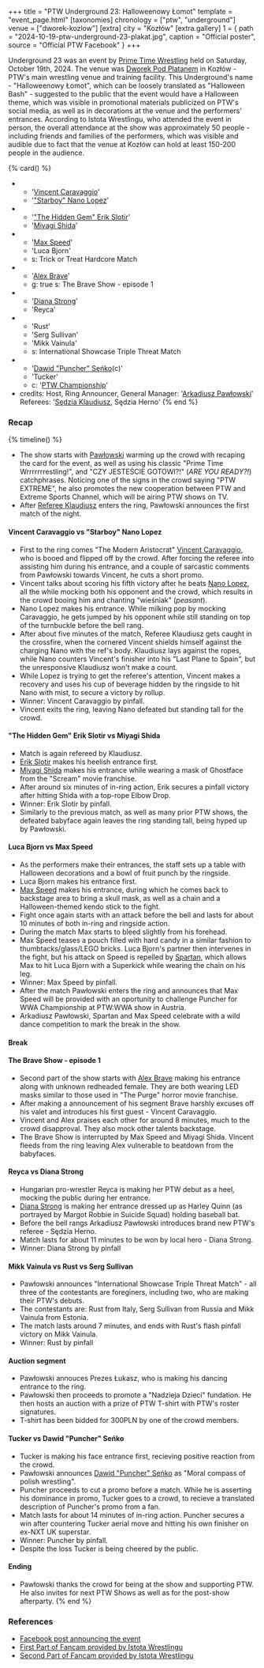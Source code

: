 +++
title = "PTW Underground 23: Halloweenowy Łomot"
template = "event_page.html"
[taxonomies]
chronology = ["ptw", "underground"]
venue = ["dworek-kozlow"]
[extra]
city = "Kozłów"
[extra.gallery]
1 = { path = "2024-10-19-ptw-underground-23-plakat.jpg", caption = "Official poster", source = "Official PTW Facebook" }
+++

Underground 23 was an event by [Prime Time Wrestling](@/o/ptw.md) held on Saturday, October 19th, 2024. The venue was [Dworek Pod Platanem](@/v/dworek-kozlow.md) in Kozłów - PTW's main wrestling venue and training facility.
This Underground's name - "Halloweenowy Łomot", which can be loosely translated as "Halloween Bash" - suggested to the public that the event would have a Halloween theme, which was visible in promotional materials publicized on PTW's social media, as well as in decorations at the venue and the performers' entrances. 
According to Istota Wrestlingu, who attended the event in person, the overall attendance at the show was approximately 50 people - including friends and families of the performers, which was visible and audible due to fact that the venue at Kozłów can hold at least 150-200 people in the audience.

{% card() %}
- - '[Vincent Caravaggio](@/w/vincent-caravaggio.md)'
  - '["Starboy" Nano Lopez](@/w/nano-lopez.md)'
- - '["The Hidden Gem" Erik Slotir](@/w/erik-slotir.md)'
  - '[Miyagi Shida](@/w/miyagi-shida.md)'
- - '[Max Speed](@/w/max-speed.md)'
  - 'Luca Bjorn'
  - s: Trick or Treat Hardcore Match
- - '[Alex Brave](@/w/alex-brave.md)'
  - g: true
    s: The Brave Show - episode 1
- - '[Diana Strong](@/w/diana-strong.md)'
  - 'Reyca'
- - 'Rust'
  - 'Serg Sullivan'
  - 'Mikk Vainula'
  - s: International Showcase Triple Threat Match
- - '[Dawid "Puncher" Seńko](@/w/puncher.md)(c)'
  - 'Tucker'
  - c: '[PTW Championship](@/c/ptw-championship.md)'
- credits:
    Host, Ring Announcer, General Manager: '[Arkadiusz Pawłowski](@/w/pan-pawlowski.md)'
    Referees: '[Sędzia Klaudiusz](@/w/sedzia-klaudiusz.md), Sędzia Herno'
{% end %}


### Recap

{% timeline() %}
* The show starts with [Pawłowski](@/w/pan-pawlowski.md) warming up the crowd with recaping the card for the event, as well as using his classic "Prime Time Wrrrrrrrestling!", and "CZY JESTEŚCIE GOTOWI?!" (_ARE YOU READY?!_) catchphrases. Noticing one of the signs in the crowd saying "PTW EXTREME", he also promotes the new cooperation between PTW and Extreme Sports Channel, which will be airing PTW shows on TV.
* After [Referee Klaudiusz](@/w/sedzia-klaudiusz.md) enters the ring, Pawłowski announces the first match of the night.

#### Vincent Caravaggio vs "Starboy" Nano Lopez

* First to the ring comes "The Modern Aristocrat" [Vincent Caravaggio](@/w/vincent-caravaggio.md), who is booed and flipped off by the crowd. After forcing the referee into assisting him during his entrance, and a couple of sarcastic comments from Pawłowski towards Vincent, he cuts a short promo.
* Vincent talks about scoring his fifth victory after he beats [Nano Lopez](@/w/nano-lopez.md), all the while mocking both his opponent and the crowd, which results in the crowd booing him and chanting "wieśniak" (_peasant_).
* Nano Lopez makes his entrance. While milking pop by mocking Caravaggio, he gets jumped by his opponent while still standing on top of the turnbuckle before the bell rang.
* After about five minutes of the match, Referee Klaudiusz gets caught in the crossfire, when the cornered Vincent shields himself against the charging Nano with the ref's body. Klaudiusz lays against the ropes, while Nano counters Vincent's finisher into his "Last Plane to Spain", but the unresponsive Klaudiusz won't make a count.
* While Lopez is trying to get the referee's attention, Vincent makes a recovery and uses his cup of beverage hidden by the ringside to hit Nano with mist, to secure a victory by rollup.
* Winner: Vincent Caravaggio by pinfall.
* Vincent exits the ring, leaving Nano defeated but standing tall for the crowd.

#### "The Hidden Gem" Erik Slotir vs Miyagi Shida
* Match is again refereed by Klaudiusz.
* [Erik Slotir](@/w/erik-slotir.md) makes his heelish entrance first.
* [Miyagi Shida](@/w/miyagi-shida.md) makes his entrance while wearing a mask of Ghostface from the "Scream" movie franchise.
* After around six minutes of in-ring action, Erik secures a pinfall victory after hitting Shida with a top-rope Elbow Drop.
* Winner: Erik Slotir by pinfall.
* Similarly to the previous match, as well as many prior PTW shows, the defeated babyface again leaves the ring standing tall, being hyped up by Pawłowski.

#### Luca Bjorn vs Max Speed
* As the performers make their entrances, the staff sets up a table with Halloween decorations and a bowl of fruit punch by the ringside.
* Luca Bjorn makes his entrance first.
* [Max Speed](@/w/max-speed.md) makes his entrance, during which he comes back to backstage area to bring a skull mask, as well as a chain and a Halloween-themed kendo stick to the fight.
* Fight once again starts with an attack before the bell and lasts for about 10 minutes of both in-ring and ringside action.
* During the match Max starts to bleed slightly from his forehead.
* Max Speed teases a pouch filled with hard candy in a similar fashion to thumbtacks/glass/LEGO bricks. Luca Bjorn's partner then intervenes in the fight, but his attack on Speed is repelled by [Spartan](@/w/spartan.md), which allows Max to hit Luca Bjorn with a Superkick while wearing the chain on his leg.
* Winner: Max Speed by pinfall.
* After the match Pawłowski enters the ring and announces that Max Speed will be provided with an oportunity to challenge Puncher for WWA Championship at PTW:WWA show in Austria.
* Arkadiusz Pawłowski, Spartan and Max Speed celebrate with a wild dance competition to mark the break in the show.

#### Break

#### The Brave Show - episode 1
* Second part of the show starts with [Alex Brave](@/w/alex-brave.md) making his entrance along with unknown redheaded female. They are both wearing LED masks similar to those used in "The Purge" horror movie franchise.
* After making a announcement of his segment Brave harshly excuses off his valet and introduces his first guest - Vincent Caravaggio.
* Vincent and Alex praises each other for around 8 minutes, much to the crowd disapproval. They also mock other talents backstage.
* The Brave Show is interrupted by Max Speed and Miyagi Shida. Vincent fleeds from the ring leaving Alex vulnerable to beatdown from the babyfaces.

#### Reyca vs Diana Strong
* Hungarian pro-wrestler Reyca is making her PTW debut as a heel, mocking the public during her entrance.
* [Diana Strong](@/w/diana-strong.md) is making her entrance dressed up as Harley Quinn (as portrayed by Margot Robbie in Suicide Squad) holding baseball bat.
* Before the bell rangs Arkadiusz Pawłowski introduces brand new PTW's referee - Sędzia Herno.
* Match lasts for about 11 minutes to be won by local hero - Diana Strong.
* Winner: Diana Strong by pinfall

#### Mikk Vainula vs Rust vs Serg Sullivan
* Pawłowski announces "International Showcase Triple Threat Match" - all three of the contestants are foreginers, including two, who are making their PTW's debuts.
* The contestants are: Rust from Italy, Serg Sullivan from Russia and Mikk Vainula from Estonia.
* The match lasts around 7 minutes, and ends with Rust's flash pinfall victory on Mikk Vainula.
* Winner: Rust by pinfall

#### Auction segment
* Pawłowski annouces Prezes Łukasz, who is making his dancing entrance to the ring.
* Pawłowski then proceeds to promote a "Nadzieja Dzieci" fundation. He then hosts an auction with a prize of PTW T-shirt with PTW's roster signatures.
* T-shirt has been bidded for 300PLN by one of the crowd members.

#### Tucker vs Dawid "Puncher" Seńko
* Tucker is making his face entrance first, recieving positive reaction from the crowd.
* Pawłowski announces [Dawid "Puncher" Seńko](@/w/puncher.md) as "Moral compass of polish wrestling".
* Puncher proceeds to cut a promo before a match. While he is asserting his dominance in promo, Tucker goes to a crowd, to recieve a translated description of Puncher's promo from a fan.
* Match lasts for about 14 minutes of in-ring action. Puncher secures a win after countering Tucker aerial move and hitting his own finisher on ex-NXT UK superstar.
* Winner: Puncher by pinfall.
* Despite the loss Tucker is being cheered by the public.

#### Ending
* Pawłowski thanks the crowd for being at the show and supporting PTW. He also invites for next PTW Shows as well as for the post-show afterparty.
{% end %}

### References

* [Facebook post announcing the event](https://www.facebook.com/photo/?fbid=568458088840171&set=a.136592405360077)
* [First Part of Fancam provided by Istota Wrestlingu](https://www.youtube.com/watch?v=Xm58QUEA4CU)
* [Second Part of Fancam provided by Istota Wrestlingu](https://www.youtube.com/watch?v=h9j4rHRzmMg)
